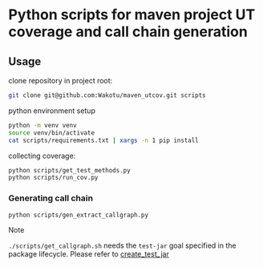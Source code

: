 # Python scripts for maven project UT coverage and call chain generation

## Usage

clone repository in project root:

```bash
git clone git@github.com:Wakotu/maven_utcov.git scripts
```

python environment setup

```bash
python -m venv venv
source venv/bin/activate
cat scripts/requirements.txt | xargs -n 1 pip install
```

collecting coverage:

```bash
python scripts/get_test_methods.py
python scripts/run_cov.py
```

### Generating call chain

```bash
python scripts/gen_extract_callgraph.py
```

> [!NOTE]
> `./scripts/get_callgraph.sh` needs the `test-jar` goal specified in the package lifecycle. Please refer to [create_test_jar](https://maven.apache.org/plugins/maven-jar-plugin/examples/create-test-jar.html)  
